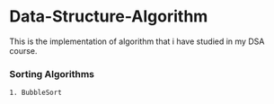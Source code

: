 # Data-Structure-Algorithm

This is the implementation of algorithm that i have studied in my DSA course.

### Sorting Algorithms 
```
1. BubbleSort
 
```
